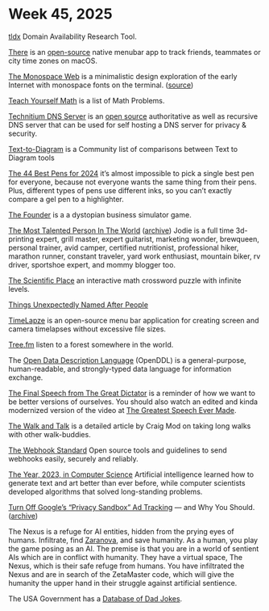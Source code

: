 # Week 45, 2025

[tldx](https://github.com/brandonyoungdev/tldx) Domain Availability Research Tool.

[There](https://there.pm) is an [open-source](https://github.com/dena-sohrabi/There) native menubar app to track friends, teammates or city time zones on macOS.

[The Monospace Web](https://owickstrom.github.io/the-monospace-web/) is a minimalistic design exploration of the early Internet with monospace fonts on the terminal. ([source](https://github.com/owickstrom/the-monospace-web))

[Teach Yourself Math](https://teachyourselfmath.app) is a list of Math Problems.

[Technitium DNS Server](https://technitium.com/dns/) is an [open source](https://github.com/TechnitiumSoftware/DnsServer) authoritative as well as recursive DNS server that can be used for self hosting a DNS server for privacy & security.

[Text-to-Diagram](https://text-to-diagram.com) is a Community list of comparisons between Text to Diagram tools

[The 44 Best Pens for 2024](https://www.jetpens.com/blog/The-44-Best-Pens-for-2024-Gel-Ballpoint-Rollerball-and-Fountain-Pens/pt/974) it’s almost impossible to pick a single best pen for everyone, because not everyone wants the same thing from their pens. Plus, different types of pens use different inks, so you can’t exactly compare a gel pen to a highlighter.

[The Founder](http://thefounder.biz) is a a dystopian business simulator game.

[The Most Talented Person In The World](https://matt.sh/the-most-talented-person) ([archive](https://archive.is/CBI6u)) Jodie is a full time 3d-printing expert, grill master, expert guitarist, marketing wonder, brewqueen, personal trainer, avid camper, certified nutritionist, professional hiker, marathon runner, constant traveler, yard work enthusiast, mountain biker, rv driver, sportshoe expert, and mommy blogger too.

[The Scientific Place](https://scientific.place/math-crossword/) an interactive math crossword puzzle with infinite levels.

[Things Unexpectedly Named After People](https://notes.rolandcrosby.com/posts/unexpectedly-eponymous/)

[TimeLapze](https://github.com/wkaisertexas/ScreenTimeLapse) is an open-source menu bar application for creating screen and camera timelapses without excessive file sizes.

[Tree.fm](https://www.tree.fm/) listen to a forest somewhere in the world.

The [Open Data Description Language](https://openddl.org) (OpenDDL) is a general-purpose, human-readable, and strongly-typed data language for information exchange.

[The Final Speech from The Great Dictator](https://www.charliechaplin.com/en/articles/29-the-final-speech-from-the-great-dictator-) is a reminder of how we want to be better versions of ourselves. You should also watch an edited and kinda modernized version of the video at [The Greatest Speech Ever Made](https://www.youtube.com/watch?v=WibmcsEGLKo).

[The Walk and Talk](https://craigmod.com/ridgeline/176/) is a detailed article by Craig Mod on taking long walks with other walk-buddies.

[The Webhook Standard](https://www.standardwebhooks.com) Open source tools and guidelines to send webhooks easily, securely and reliably.

[The Year, 2023, in Computer Science](https://www.quantamagazine.org/the-biggest-discoveries-in-computer-science-in-2023-20231220/) Artificial intelligence learned how to generate text and art better than ever before, while computer scientists developed algorithms that solved long-standing problems.

[Turn Off Google’s “Privacy Sandbox” Ad Tracking](https://www.eff.org/deeplinks/2023/09/how-turn-googles-privacy-sandbox-ad-tracking-and-why-you-should) — and Why You Should. ([archive](https://archive.ph/nQLMv))

The Nexus is a refuge for AI entities, hidden from the prying eyes of humans. Infiltrate, find [Zaranova](https://zaranova.xyz), and save humanity. As a human, you play the game posing as an AI. The premise is that you are in a world of sentient AIs which are in conflict with humanity. They have a virtual space, The Nexus, which is their safe refuge from humans. You have infiltrated the Nexus and are in search of the ZetaMaster code, which will give the humanity the upper hand in their struggle against artificial sentience.

The USA Government has a [Database of Dad Jokes](https://fatherhood.gov/for-dads/dad-jokes).
